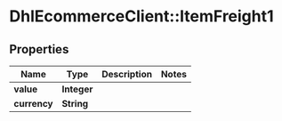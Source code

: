 # DhlEcommerceClient::ItemFreight1

## Properties
Name | Type | Description | Notes
------------ | ------------- | ------------- | -------------
**value** | **Integer** |  |
**currency** | **String** |  |


